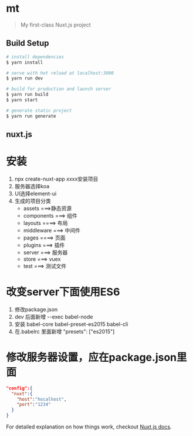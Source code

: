 # mt

> My first-class Nuxt.js project

## Build Setup

``` bash
# install dependencies
$ yarn install

# serve with hot reload at localhost:3000
$ yarn run dev

# build for production and launch server
$ yarn run build
$ yarn start

# generate static project
$ yarn run generate
```
## nuxt.js
# 安装
  1. npx create-nuxt-app xxxx安装项目
  2. 服务器选择koa
  3. UI选择element-ui
  4. 生成的项目分类  
     - assets ===>静态资源
     - components ===> 组件
     - layouts ====> 布局
     - middleware ===> 中间件
     - pages ====> 页面
     - plugins ===> 插件
     - server ===> 服务器
     - store ===> vuex
     - test ===> 测试文件 
# 改变server下面使用ES6
  1. 修改package.json
  2. dev 后面新增 --exec babel-node
  3. 安装 babel-core babel-preset-es2015 babel-cli
  4. 在.babelrc 里面新增 "presets": ["es2015"]
# 修改服务器设置，应在package.json里面
  ``` .json
  "config":{
    "nuxt":{
      "host":"hocalhost",
      "port":"1234"
    }
  }
  ```
For detailed explanation on how things work, checkout [Nuxt.js docs](https://nuxtjs.org).
